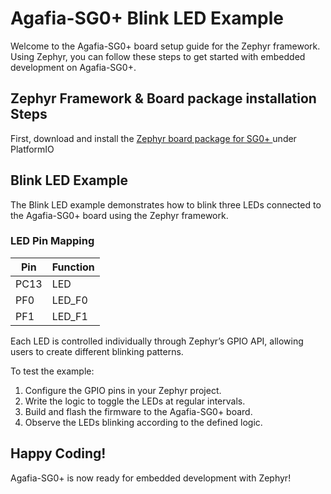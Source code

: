 # Agafia-SG0+ Blink LED Example 

Welcome to the Agafia-SG0+ board setup guide for the Zephyr framework. Using Zephyr, you can follow these steps to get started with embedded development on Agafia-SG0+.

## Zephyr Framework & Board package installation Steps
 
First, download and install the [Zephyr board package for SG0+ ](https://github.com/Agafia-Energie/SG0_Zephyr_BoardPackage) under PlatformIO
 

##  Blink LED Example 
The Blink LED example demonstrates how to blink three LEDs connected to the Agafia-SG0+ board using the Zephyr framework.

### LED Pin Mapping

| Pin  | Function   |
|------|-----------|
| PC13 | LED       |
| PF0  | LED_F0    |
| PF1  | LED_F1    |

Each LED is controlled individually through Zephyr’s GPIO API, allowing users to create different blinking patterns.

To test the example:
1. Configure the GPIO pins in your Zephyr project.
2. Write the logic to toggle the LEDs at regular intervals.
3. Build and flash the firmware to the Agafia-SG0+ board.
4. Observe the LEDs blinking according to the defined logic.

## Happy Coding!  
Agafia-SG0+ is now ready for embedded development with Zephyr!
